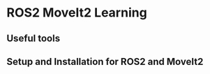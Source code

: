 # **ROS2 MoveIt2 Learning**  
## **Useful tools**  
## **Setup and Installation for ROS2 and MoveIt2**  
